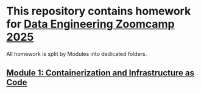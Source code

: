 # This repository contains homework for [Data Engineering Zoomcamp 2025](https://github.com/DataTalksClub/data-engineering-zoomcamp/tree/main)

All homework is split by Modules into dedicated folders.

## [Module 1: Containerization and Infrastructure as Code](week-1-docker-terraform)
